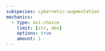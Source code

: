 ```yaml
---
subspecies: cybernetic-augmentation
mechanics:
  - type: asi-choice
    limit: [str, dex]
    options: true
    amount: 1
---
```

